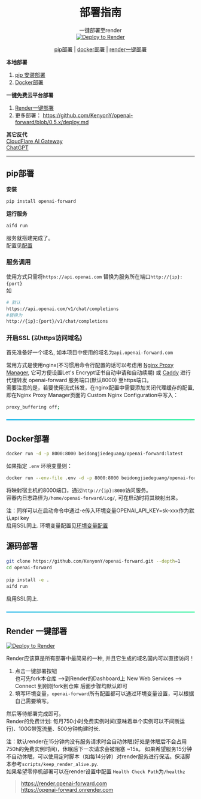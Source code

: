 
<h1 align="center">
    <br>
    部署指南
    <br>
</h1>
<div align="center">

一键部署至render   
[![Deploy to Render](https://render.com/images/deploy-to-render-button.svg)](https://render.com/deploy?repo=https://github.com/KenyonY/openai-forward)



[pip部署](#pip部署) |
[docker部署](#docker部署) |
[render一键部署](#render-一键部署) 

</div>

**本地部署**

1. [pip 安装部署](deploy.md#pip部署)
2. [Docker部署](deploy.md#docker部署)

**一键免费云平台部署**

1. [Render一键部署](deploy.md#render-一键部署)
2. 更多部署： https://github.com/KenyonY/openai-forward/blob/0.5.x/deploy.md

**其它反代**  
[CloudFlare AI Gateway](https://developers.cloudflare.com/ai-gateway/get-started/creating-gateway/)  
[ChatGPT](https://github.com/pandora-next/deploy)  


---
## pip部署

**安装**

```bash
pip install openai-forward
```

**运行服务**  

```bash
aifd run   
```
服务就搭建完成了。  
配置见[配置](README.md#配置)

### 服务调用

使用方式只需将`https://api.openai.com` 替换为服务所在端口`http://{ip}:{port}`   
如
```bash
# 默认
https://api.openai.com/v1/chat/completions
#替换为
http://{ip}:{port}/v1/chat/completions
```


### 开启SSL (以https访问域名)
首先准备好一个域名, 如本项目中使用的域名为`api.openai-forward.com`

常用方式是使用nginx(不习惯用命令行配置的话可以考虑用 [Nginx Proxy Manager](https://github.com/NginxProxyManager/nginx-proxy-manager), 它可方便设置Let's Encrypt证书自动申请和自动续期) 
或 [Caddy](https://caddyserver.com/docs/) 进行代理转发 openai-forward 服务端口(默认8000) 至https端口。  
需要注意的是，若要使用流式转发，在nginx配置中需要添加关闭代理缓存的配置, 即在Nginx Proxy Manager页面的 Custom Nginx Configuration中写入：
```bash
proxy_buffering off;
```

<a>
   <img src="https://raw.githubusercontent.com/KenyonY/openai-forward/main/.github/images/separators/aqua.png" height=8px width="100%">
</a>

## Docker部署

```bash
docker run -d -p 8000:8000 beidongjiedeguang/openai-forward:latest 
```

如果指定 `.env` 环境变量则：

```bash
docker run --env-file .env -d -p 8000:8000 beidongjiedeguang/openai-forward:latest 
```

将映射宿主机的8000端口，通过`http://{ip}:8000`访问服务。  
容器内日志路径为`/home/openai-forward/Log/`, 可在启动时将其映射出来。  

注：同样可以在启动命令中通过-e传入环境变量OPENAI_API_KEY=sk-xxx作为默认api key  
启用SSL同上.
环境变量配置见[环境变量配置](README.md#配置)


## 源码部署

```bash
git clone https://github.com/KenyonY/openai-forward.git --depth=1
cd openai-forward

pip install -e .
aifd run 
```
启用SSL同上.


<a>
   <img src="https://raw.githubusercontent.com/KenyonY/openai-forward/main/.github/images/separators/aqua.png" height=8px width="100%">
</a>

## Render 一键部署
[![Deploy to Render](https://render.com/images/deploy-to-render-button.svg)](https://render.com/deploy?repo=https://github.com/KenyonY/openai-forward)

Render应该算是所有部署中最简易的一种, 并且它生成的域名国内可以直接访问！

1. 点击一键部署按钮  
   也可先fork本仓库 -->到Render的Dashboard上 New Web Services --> Connect 到刚刚fork到仓库 后面步骤均默认即可
2. 填写环境变量，`openai-forward`所有配置都可以通过环境变量设置，可以根据自己需要填写。

然后等待部署完成即可。  
Render的免费计划: 每月750小时免费实例时间(意味着单个实例可以不间断运行)、100G带宽流量、500分钟构建时长.

注：默认render在15分钟内没有服务请求时会自动休眠(好处是休眠后不会占用750h的免费实例时间)，休眠后下一次请求会被阻塞 ~15s。
如果希望服务15分钟不自动休眠，可以使用定时脚本（如每14分钟）对render服务进行保活。保活脚本参考`scripts/keep_render_alive.py`.    
如果希望零停机部署可以在render设置中配置 `Health Check Path`为`/healthz`   

> https://render.openai-forward.com  
> https://openai-forward.onrender.com 

